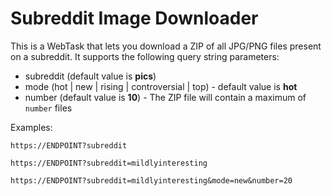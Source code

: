 # Subreddit Image Downloader
This is a WebTask that lets you download a ZIP of all JPG/PNG files present on a subreddit. It supports the following query string parameters:
- subreddit (default value is **pics**)
- mode (hot | new | rising | controversial | top) - default value is **hot**
- number (default value is **10**) - The ZIP file will contain a maximum of `number` files

Examples:

```
https://ENDPOINT?subreddit
```

```
https://ENDPOINT?subreddit=mildlyinteresting
```

```
https://ENDPOINT?subreddit=mildlyinteresting&mode=new&number=20
```
